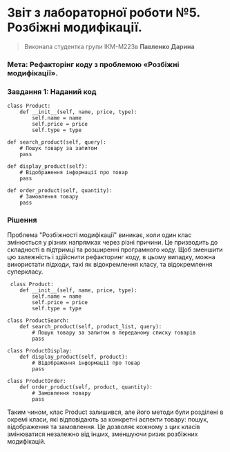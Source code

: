 # Звіт з лабораторної роботи №5. Розбіжні модифікації.
> Виконала студентка групи ІКМ-М223в **Павленко Дарина**
### Мета: Рефакторінг коду з проблемою «Розбіжні модифікації».
### Завдання 1: Наданий код
    
    class Product:
        def __init__(self, name, price, type):
            self.name = name
            self.price = price
            self.type = type

    def search_product(self, query):
        # Пошук товару за запитом
        pass

    def display_product(self):
        # Відображення інформації про товар
        pass

    def order_product(self, quantity):
        # Замовлення товару
        pass

### Рішення

Проблема "Розбіжності модифікації" виникає, коли один клас змінюється у різних напрямках через різні причини. Це призводить до складності в підтримці та розширенні програмного коду. Щоб зменшити цю залежність і здійснити рефакторинг коду, в цьому випадку, можна використати підходи, такі як відокремлення класу, та відокремлення суперкласу. 

     class Product:
        def __init__(self, name, price, type):
            self.name = name
            self.price = price
            self.type = type

    class ProductSearch:
        def search_product(self, product_list, query):
            # Пошук товару за запитом в переданому списку товарів
            pass

    class ProductDisplay:
        def display_product(self, product):
            # Відображення інформації про товар
            pass

    class ProductOrder:
        def order_product(self, product, quantity):
            # Замовлення товару
            pass

Таким чином, клас Product залишився, але його методи були розділені в окремі класи, які відповідають за конкретні аспекти товару: пошук, відображення та замовлення. Це дозволяє кожному з цих класів змінюватися незалежно від інших, зменшуючи ризик розбіжних модифікацій.

